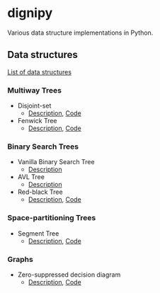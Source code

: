 # dignipy
Various data structure implementations in Python.

## Data structures
[List of data structures](https://en.wikipedia.org/wiki/List_of_data_structures)

### Multiway Trees

- Disjoint-set
  - [Description](https://en.wikipedia.org/wiki/Disjoint-set_data_structure), [Code](./multiwayTree/disjointSet.py)
- Fenwick Tree
  - [Description](./descriptions/FenwickTree.md), [Code](./multiwayTree/fenwickTree.py)

### Binary Search Trees

- Vanilla Binary Search Tree
  - [Description](https://en.wikipedia.org/wiki/Binary_search_tree)
- AVL Tree
  - [Description](https://en.wikipedia.org/wiki/AVL_tree)
- Red-black Tree
  - [Description](./descriptions/RedBlackTree.md), [Code](./binarySearchTree/redBlackTree.py)

### Space-partitioning Trees

- Segment Tree
  - [Description](https://en.wikipedia.org/wiki/Segment_tree), [Code](./spacePartitioningTree/segmentTree.py)

### Graphs

- Zero-suppressed decision diagram
  - [Description](https://en.wikipedia.org/wiki/Zero-suppressed_decision_diagram), [Code](./graph/ZDD.py)
